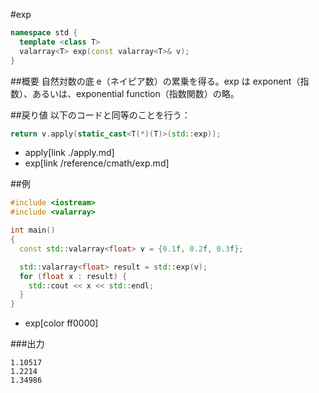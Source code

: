 #exp
```cpp
namespace std {
  template <class T>
  valarray<T> exp(const valarray<T>& v);
}
```

##概要
自然対数の底 e（ネイピア数）の累乗を得る。exp は exponent（指数）、あるいは、exponential function（指数関数）の略。


##戻り値
以下のコードと同等のことを行う：

```cpp
return v.apply(static_cast<T(*)(T)>(std::exp));
```
* apply[link ./apply.md]
* exp[link /reference/cmath/exp.md]


##例
```cpp
#include <iostream>
#include <valarray>

int main()
{
  const std::valarray<float> v = {0.1f, 0.2f, 0.3f};

  std::valarray<float> result = std::exp(v);
  for (float x : result) {
    std::cout << x << std::endl;
  }
}
```
* exp[color ff0000]

###出力
```
1.10517
1.2214
1.34986
```


